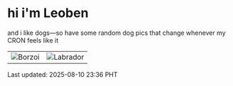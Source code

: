 # hi i'm Leoben

and i like dogs—so have some random dog pics that change whenever my CRON feels like it

|  |  |
|--------|----------|
| ![Borzoi](https://random-dog-vercel.vercel.app/api/random-borzoi?v=1754840169) | ![Labrador](https://random-dog-vercel.vercel.app/api/random-labrador?v=1754840169) |

Last updated: 2025-08-10 23:36 PHT
